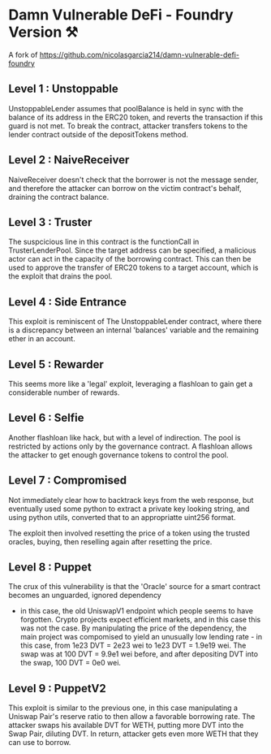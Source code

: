 # Damn Vulnerable DeFi - Foundry Version ⚒️

A fork of https://github.com/nicolasgarcia214/damn-vulnerable-defi-foundry


## Level 1 : Unstoppable

UnstoppableLender assumes that poolBalance is held in sync with the balance of its address in the ERC20 token, and 
reverts the transaction if this guard is not met. To break the contract, attacker transfers tokens to the lender 
contract outside of the depositTokens method.

## Level 2 : NaiveReceiver

NaiveReceiver doesn't check that the borrower is not the message sender, and therefore the attacker can borrow on the 
victim contract's behalf, draining the contract balance.


## Level 3 : Truster

The suspcicious line in this contract is the functionCall in TrusterLenderPool. Since the target address can be 
specified, a malicious actor can act in the capacity of the borrowing contract. This can then be used to approve the 
transfer of ERC20 tokens to a target account, which is the exploit that drains the pool.

## Level 4 : Side Entrance

This exploit is reminiscent of The UnstoppableLender contract, where there is a discrepancy between an internal 
'balances' variable and the remaining ether in an account.

## Level 5 : Rewarder

This seems more like a 'legal' exploit, leveraging a flashloan to gain get a considerable number of rewards.

## Level 6 : Selfie

Another flashloan like hack, but with a level of indirection. The pool is restricted by actions only by the governance 
contract. A flashloan allows the attacker to get enough governance tokens to control the pool.

## Level 7 : Compromised

Not immediately clear how to backtrack keys from the web response, but eventually used some python to extract a private 
key looking string, and using python utils, converted that to an appropriatte uint256 format.

The exploit then involved resetting the price of a token using the trusted oracles, buying, then reselling again after 
resetting the price.


## Level 8 : Puppet

The crux of this vulnerability is that the 'Oracle' source for a smart contract becomes an unguarded, ignored dependency 
- in this case, the old UniswapV1 endpoint which people seems to have forgotten. Crypto projects expect efficient 
markets, and in this case this was not the case. By manipulating the price of the dependency, the main project was 
compomised to yield an unusually low lending rate - in this case, from 1e23 DVT = 2e23 wei to 1e23 DVT = 1.9e19 wei. The 
swap was at 100 DVT = 9.9e1 wei before, and after depositing DVT into the swap, 100 DVT = 0e0 wei.



## Level 9 : PuppetV2

This exploit is similar to the previous one, in this case manipulating a Uniswap Pair's reserve ratio to then allow a 
favorable borrowing rate. The attacker swaps his available DVT for WETH, putting more DVT into the Swap Pair, diluting 
DVT. In return, attacker gets even more WETH that they can use to borrow.

